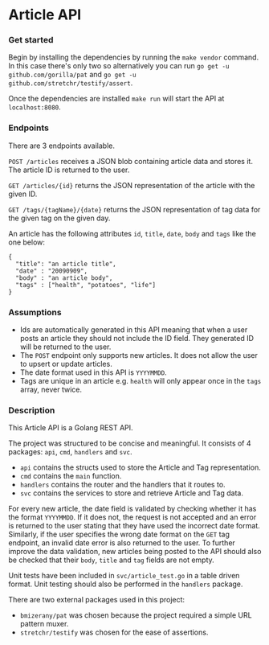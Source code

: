 # Article API

### Get started

Begin by installing the dependencies by running the `make vendor` command. In this case there's only two so alternatively you can run `go get -u github.com/gorilla/pat` and `go get -u github.com/stretchr/testify/assert`.

Once the dependencies are installed `make run` will start the API at `localhost:8080`.

### Endpoints

There are 3 endpoints available.

`POST /articles` receives a JSON blob containing article data and stores it. The article ID is returned to the user.

`GET /articles/{id}` returns the JSON representation of the article with the given ID.

`GET /tags/{tagName}/{date}` returns the JSON representation of tag data for the given tag on the given day.

An article has the following attributes `id`, `title`, `date`, `body` and `tags` like the one below:
```
{
  "title": "an article title",
  "date" : "20090909",
  "body" : "an article body",
  "tags" : ["health", "potatoes", "life"]
}
```

### Assumptions
* Ids are automatically generated in this API meaning that when a user posts an article they should not include the ID field. They generated ID will be returned to the user.
* The `POST` endpoint only supports new articles. It does not allow the user to upsert or update articles.
* The date format used in this API is `YYYYMMDD`.
* Tags are unique in an article e.g. `health` will only appear once in the `tags` array, never twice.

### Description
This Article API is a Golang REST API.

The project was structured to be concise and meaningful. It consists of 4 packages: `api`, `cmd`, `handlers` and `svc`.
* `api` contains the structs used to store the Article and Tag representation.
* `cmd` contains the `main` function.
* `handlers` contains the router and the handlers that it routes to.
* `svc` contains the services to store and retrieve Article and Tag data.

For every new article, the date field is validated by checking whether it has the format `YYYYMMDD`. If it does not, the request is not accepted and an error is returned to the user stating that they have used the incorrect date format. Similarly, if the user specifies the wrong date format on the `GET` tag endpoint, an invalid date error is also returned to the user. To further improve the data validation, new articles being posted to the API should also be checked that their `body`, `title` and `tag` fields are not empty.

Unit tests have been included in `svc/article_test.go` in a table driven format. Unit testing should also be performed in the `handlers` package.

There are two external packages used in this project:
* `bmizerany/pat` was chosen because the project required a simple URL pattern muxer.
* `stretchr/testify` was chosen for the ease of assertions.